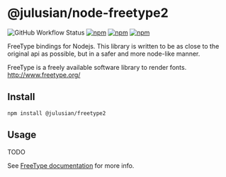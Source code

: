 # @julusian/node-freetype2

![GitHub Workflow Status](https://img.shields.io/github/workflow/status/julusian/node-freetype2/Node%20CI)
[![npm](https://img.shields.io/npm/v/@julusian/freetype2.svg)](https://www.npmjs.com/package/@julusian/freetype2)
[![npm](https://img.shields.io/npm/dm/@julusian/freetype2.svg)](https://www.npmjs.com/package/@julusian/freetype2)
[![npm](https://img.shields.io/npm/l/@julusian/freetype2.svg)](LICENSE)

FreeType bindings for Nodejs. This library is written to be as close to the original api as possible, but in a safer and more node-like manner.

FreeType is a freely available software library to render fonts. http://www.freetype.org/

## Install

`npm install @julusian/freetype2`

## Usage

TODO

See [FreeType documentation](http://www.freetype.org/freetype2/docs/reference/ft2-index.html) for more info.
